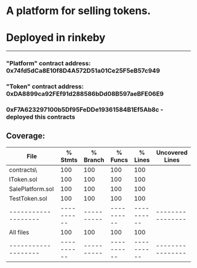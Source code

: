 # A platform for selling tokens.

# Deployed in rinkeby

---

### "Platform" contract address: 0x74fd5dCa8E10f8D4A572D51a01Ce25F5eB57c949
### "Token" contract address: 0xDA8899ca92FEf91d288586bDd08B597aeBFE06E9
### 0xF7A623297100b5Df95FeDDe19361584B1Ef5Ab8c - deployed this contracts

## Coverage:
File               |  % Stmts | % Branch |  % Funcs |  % Lines |Uncovered Lines |
-------------------|----------|----------|----------|----------|----------------|
 contracts\        |      100 |      100 |      100 |      100 |                |
  IToken.sol       |      100 |      100 |      100 |      100 |                |
  SalePlatform.sol |      100 |      100 |      100 |      100 |                |
  TestToken.sol    |      100 |      100 |      100 |      100 |                |
-------------------|----------|----------|----------|----------|----------------|
All files          |      100 |      100 |      100 |      100 |                |
-------------------|----------|----------|----------|----------|----------------|
